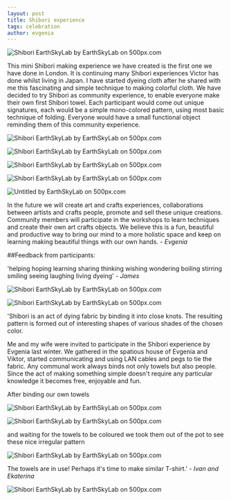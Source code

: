 ```yaml
---
layout: post
title: Shibori experience 
tags: celebration
author: evgenia
---
```


<div class='pixels-photo'>
  <p>
    <img src='https://drscdn.500px.org/photo/112275831/m%3D900/df902eec9e03fc140f156ced110abba9' alt='Shibori EarthSkyLab by EarthSkyLab  on 500px.com'>
  </p>
  <a href='https://500px.com/photo/112275831/shibori-earthskylab-by-earthskylab-' alt='Shibori EarthSkyLab by EarthSkyLab  on 500px.com'></a>
</div>
<script type='text/javascript' src='https://500px.com/embed.js'></script>

This mini Shibori making experience we have created is the first one we have done in London. It is continuing many Shibori experiences Victor has done whilst living in Japan. I have started dyeing cloth after he shared with me this fascinating and simple technique to making colorful cloth. We have decided to try Shibori as community experience, to enable everyone make their own first Shibori towel. Each participant would come out unique signatures, each would be a simple mono-colored pattern, using most basic technique of folding. Everyone would have a small functional object reminding them of this community experience. 

<div class='pixels-photo'>
  <p>
    <img src='https://drscdn.500px.org/photo/112275705/m%3D900/d0aeb0f2b4938f27c9e3664d8f2e2dfe' alt='Shibori EarthSkyLab by EarthSkyLab  on 500px.com'>
  </p>
  <a href='https://500px.com/photo/112275705/shibori-earthskylab-by-earthskylab-' alt='Shibori EarthSkyLab by EarthSkyLab  on 500px.com'></a>
</div>
<script type='text/javascript' src='https://500px.com/embed.js'></script>

<div class='pixels-photo'>
  <p>
    <img src='https://drscdn.500px.org/photo/112275697/m%3D900/cf7bd34526f284ff663a95f5521907bf' alt='Shibori EarthSkyLab by EarthSkyLab  on 500px.com'>
  </p>
  <a href='https://500px.com/photo/112275697/shibori-earthskylab-by-earthskylab-' alt='Shibori EarthSkyLab by EarthSkyLab  on 500px.com'></a>
</div>
<script type='text/javascript' src='https://500px.com/embed.js'></script>

<div class='pixels-photo'>
  <p>
    <img src='https://drscdn.500px.org/photo/112275797/m%3D900/a837e91a15fa1e777b24627c80d43db7' alt='Shibori EarthSkyLab by EarthSkyLab  on 500px.com'>
  </p>
  <a href='https://500px.com/photo/112275797/shibori-earthskylab-by-earthskylab-' alt='Shibori EarthSkyLab by EarthSkyLab  on 500px.com'></a>
</div>
<script type='text/javascript' src='https://500px.com/embed.js'></script>

<div class='pixels-photo'>
  <p>
    <img src='https://drscdn.500px.org/photo/112275703/m%3D900/252e615c5a13733a89fa0b1567ead933' alt='Shibori EarthSkyLab by EarthSkyLab  on 500px.com'>
  </p>
  <a href='https://500px.com/photo/112275703/shibori-earthskylab-by-earthskylab-' alt='Shibori EarthSkyLab by EarthSkyLab  on 500px.com'></a>
</div>
<script type='text/javascript' src='https://500px.com/embed.js'></script>

<div class='pixels-photo'>
  <p>
    <img src='https://drscdn.500px.org/photo/112275707/m%3D900/47fab3ae14d4fb0d4dca1fe0e3fa1e30' alt='Untitled by EarthSkyLab  on 500px.com'>
  </p>
  <a href='https://500px.com/photo/112275707/untitled-by-earthskylab-' alt='Untitled by EarthSkyLab  on 500px.com'></a>
</div>
<script type='text/javascript' src='https://500px.com/embed.js'></script>


In the future we will create art and crafts experiences, collaborations between artists and crafts people, promote and sell these unique creations. Community members will participate in the workshops to learn techniques and create their own art crafts objects. We believe this is a fun, beautiful and productive way to bring our mind to a more holistic space and keep on learning making beautiful things with our own hands. - *Evgenia*

##Feedback from participants:

'helping hoping learning sharing thinking wishing wondering boiling stirring smiling seeing laughing living dyeing' - *James*

<div class='pixels-photo'>
  <p>
    <img src='https://drscdn.500px.org/photo/112275695/m%3D900/c13cc7b4eb35c5bbb21a98f15946f654' alt='Shibori EarthSkyLab by EarthSkyLab  on 500px.com'>
  </p>
  <a href='https://500px.com/photo/112275695/shibori-earthskylab-by-earthskylab-' alt='Shibori EarthSkyLab by EarthSkyLab  on 500px.com'></a>
</div>
<script type='text/javascript' src='https://500px.com/embed.js'></script>

<div class='pixels-photo'>
  <p>
    <img src='https://drscdn.500px.org/photo/112275833/m%3D900/830c763c8052ce63d91531f6c06ce4ce' alt='Shibori EarthSkyLab by EarthSkyLab  on 500px.com'>
  </p>
  <a href='https://500px.com/photo/112275833/shibori-earthskylab-by-earthskylab-' alt='Shibori EarthSkyLab by EarthSkyLab  on 500px.com'></a>
</div>
<script type='text/javascript' src='https://500px.com/embed.js'></script>



'Shibori is an act of dying fabric by binding it into close knots. The resulting pattern is formed out of interesting shapes of various shades of the chosen color.

Me and my wife were invited to participate in the Shibori experience by Evgenia last winter. We gathered in the spatious house of Evgenia and Viktor, started communicating and using LAN cables and pegs to tie the fabric. Any communal work always binds not only towels but also people. Since the act of making something simple doesn't require any particular knowledge it becomes free, enjoyable and fun.

After binding our own towels
<div class='pixels-photo'>
  <p>
    <img src='https://drscdn.500px.org/photo/112275699/m%3D900/6da133809eddbaf5dac8cce91819875d' alt='Shibori EarthSkyLab by EarthSkyLab  on 500px.com'>
  </p>
  <a href='https://500px.com/photo/112275699/shibori-earthskylab-by-earthskylab-' alt='Shibori EarthSkyLab by EarthSkyLab  on 500px.com'></a>
</div>
<script type='text/javascript' src='https://500px.com/embed.js'></script>

<div class='pixels-photo'>
  <p>
    <img src='https://drscdn.500px.org/photo/112275701/m%3D900/c3e2b8edb0c44ad52cd5030643d66bc6' alt='Shibori EarthSkyLab by EarthSkyLab  on 500px.com'>
  </p>
  <a href='https://500px.com/photo/112275701/shibori-earthskylab-by-earthskylab-' alt='Shibori EarthSkyLab by EarthSkyLab  on 500px.com'></a>
</div>
<script type='text/javascript' src='https://500px.com/embed.js'></script>


and waiting for the towels to be coloured we took them out of the pot to see these nice irregular pattern

<div class='pixels-photo'>
  <p>
    <img src='https://drscdn.500px.org/photo/112275827/m%3D900/33b9ebc8fd47f0f32796866dcb59e0cd' alt='Shibori EarthSkyLab by EarthSkyLab  on 500px.com'>
  </p>
  <a href='https://500px.com/photo/112275827/shibori-earthskylab-by-earthskylab-' alt='Shibori EarthSkyLab by EarthSkyLab  on 500px.com'></a>
</div>
<script type='text/javascript' src='https://500px.com/embed.js'></script>

The towels are in use! Perhaps it's time to make similar T-shirt.' - *Ivan and Ekaterina*



<div class='pixels-photo'>
  <p>
    <img src='https://drscdn.500px.org/photo/112275843/m%3D900/6221b55674fc776d688fd8a29816caca' alt='Shibori EarthSkyLab by EarthSkyLab  on 500px.com'>
  </p>
  <a href='https://500px.com/photo/112275843/shibori-earthskylab-by-earthskylab-' alt='Shibori EarthSkyLab by EarthSkyLab  on 500px.com'></a>
</div>
<script type='text/javascript' src='https://500px.com/embed.js'></script>

<script type='text/javascript' src='https://500px.com/embed.js'></script>


